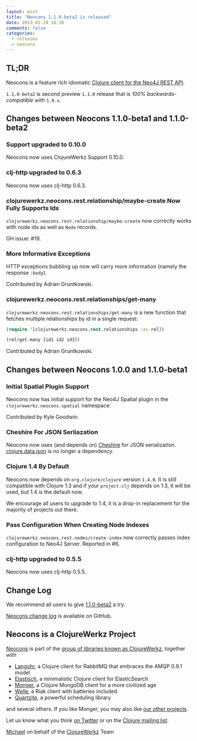 ```yaml
---
layout: post
title: "Neocons 1.1.0-beta2 is released"
date: 2013-01-24 16:36
comments: false
categories:
  - releases
  - neocons
---
```


## TL;DR

Neocons is a feature rich idiomatic [Clojure client for the Neo4J REST API](http://clojureneo4j.info).

`1.1.0-beta2` is second preview `1.1.0` release that is *100% backwards-compatible* with `1.0.x`.



## Changes between Neocons 1.1.0-beta1 and 1.1.0-beta2

### Support upgraded to 0.10.0

Neocons now uses ClojureWerkz Support 0.10.0.


### clj-http upgraded to 0.6.3

Neocons now uses clj-http 0.6.3.


### clojurewerkz.neocons.rest.relationship/maybe-create Now Fully Supports Ids

`clojurewerkz.neocons.rest.relationship/maybe-create` now correctly works with node ids
as well as `Node` records.

GH issue: #19.

### More Informative Exceptions

HTTP exceptions bubbling up now will carry more information (namely the response `:body`).

Contributed by Adrian Gruntkowski.


### clojurewerkz.neocons.rest.relationships/get-many

`clojurewerkz.neocons.rest.relationships/get-many` is a new function that fetches multiple relationships
by id in a single request:

```clojure
(require '[clojurewerkz.neocons.rest.relationships :as rel])

(rel/get-many [id1 id2 id3])
```

Contributed by Adrian Gruntkowski.


## Changes between Neocons 1.0.0 and 1.1.0-beta1

### Initial Spatial Plugin Support

Neocons now has initial support for the Neo4J Spatial plugin in the `clojurewerkz.neocons.spatial`
namespace.

Contributed by Kyle Goodwin.


### Cheshire For JSON Serliazation

Neocons now uses (and depends on) [Cheshire](https://github.com/dakrone/cheshire) for JSON serialization.
[clojure.data.json](https://github.com/clojure/data.json) is no longer a dependency.

### Clojure 1.4 By Default

Neocons now depends on `org.clojure/clojure` version `1.4.0`. It is still compatible with Clojure 1.3 and if your `project.clj` depends
on 1.3, it will be used, but 1.4 is the default now.

We encourage all users to upgrade to 1.4, it is a drop-in replacement for the majority of projects out there.


### Pass Configuration When Creating Node Indexes

`clojurewerkz.neocons.rest.nodes/create-index` now correctly passes index configuration
to Neo4J Server. Reported in #6.


### clj-http upgraded to 0.5.5

Neocons now uses clj-http 0.5.5.




## Change Log

We recommend all users to give [1.1.0-beta2](https://clojars.org/clojurewerkz/neocons/versions/1.1.0-beta2) a try.

[Neocons change log](https://github.com/michaelklishin/neocons/blob/master/ChangeLog.md) is available on GitHub.



## Neocons is a ClojureWerkz Project

[Neocons](http://clojureneo4j.info) is part of the [group of libraries known as ClojureWerkz](http://clojurewerkz.org), together with

 * [Langohr](https://clojurerabbitmq.info), a Clojure client for RabbitMQ that embraces the AMQP 0.9.1 model
 * [Elastisch](https://clojureelasticsearch.info), a minimalistic Clojure client for ElasticSearch
 * [Monger](https://clojuremongodb.info), a Clojure MongoDB client for a more civilized age
 * [Welle](https://clojureriak.info), a Riak client with batteries included
 * [Quartzite](https://clojurequartz.info), a powerful scheduling library

and several others. If you like Monger, you may also like [our other projects](http://clojurewerkz.org).

Let us know what you think [on Twitter](http://twitter.com/clojurewerkz) or on the [Clojure mailing list](https://groups.google.com/group/clojure).


[Michael](http://twitter.com/michaelklishin) on behalf of the [ClojureWerkz](http://clojurewerkz.org) Team
